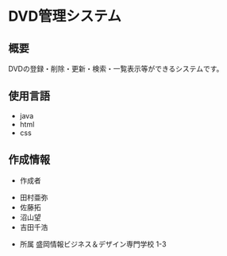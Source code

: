 # **DVD管理システム**
## 概要
DVDの登録・削除・更新・検索・一覧表示等ができるシステムです。

## 使用言語
- java
- html
- css

## 作成情報
* 作成者
 - 田村亜弥
 - 佐藤拓
 - 沼山望
 - 吉田千浩

* 所属
    盛岡情報ビジネス＆デザイン専門学校 1-3
